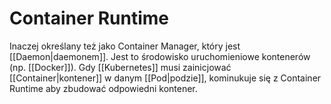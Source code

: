 # Container Runtime

Inaczej określany też jako Container Manager, który jest [[Daemon|daemonem]]. Jest to środowisko uruchomieniowe kontenerów (np. [[Docker]]). Gdy [[Kubernetes]] musi zainicjować [[Container|kontener]] w danym [[Pod|podzie]], kominukuje się z Container Runtime aby zbudować odpowiedni kontener.
